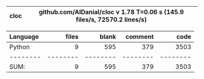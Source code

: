 cloc|github.com/AlDanial/cloc v 1.78  T=0.06 s (145.9 files/s, 72570.2 lines/s)
--- | ---

Language|files|blank|comment|code
:-------|-------:|-------:|-------:|-------:
Python|9|595|379|3503
--------|--------|--------|--------|--------
SUM:|9|595|379|3503
